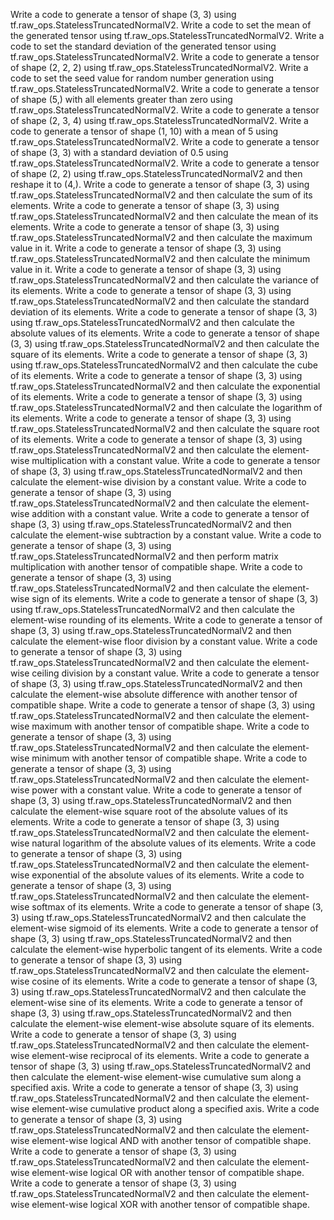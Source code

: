 Write a code to generate a tensor of shape (3, 3) using tf.raw_ops.StatelessTruncatedNormalV2.
Write a code to set the mean of the generated tensor using tf.raw_ops.StatelessTruncatedNormalV2.
Write a code to set the standard deviation of the generated tensor using tf.raw_ops.StatelessTruncatedNormalV2.
Write a code to generate a tensor of shape (2, 2, 2) using tf.raw_ops.StatelessTruncatedNormalV2.
Write a code to set the seed value for random number generation using tf.raw_ops.StatelessTruncatedNormalV2.
Write a code to generate a tensor of shape (5,) with all elements greater than zero using tf.raw_ops.StatelessTruncatedNormalV2.
Write a code to generate a tensor of shape (2, 3, 4) using tf.raw_ops.StatelessTruncatedNormalV2.
Write a code to generate a tensor of shape (1, 10) with a mean of 5 using tf.raw_ops.StatelessTruncatedNormalV2.
Write a code to generate a tensor of shape (3, 3) with a standard deviation of 0.5 using tf.raw_ops.StatelessTruncatedNormalV2.
Write a code to generate a tensor of shape (2, 2) using tf.raw_ops.StatelessTruncatedNormalV2 and then reshape it to (4,).
Write a code to generate a tensor of shape (3, 3) using tf.raw_ops.StatelessTruncatedNormalV2 and then calculate the sum of its elements.
Write a code to generate a tensor of shape (3, 3) using tf.raw_ops.StatelessTruncatedNormalV2 and then calculate the mean of its elements.
Write a code to generate a tensor of shape (3, 3) using tf.raw_ops.StatelessTruncatedNormalV2 and then calculate the maximum value in it.
Write a code to generate a tensor of shape (3, 3) using tf.raw_ops.StatelessTruncatedNormalV2 and then calculate the minimum value in it.
Write a code to generate a tensor of shape (3, 3) using tf.raw_ops.StatelessTruncatedNormalV2 and then calculate the variance of its elements.
Write a code to generate a tensor of shape (3, 3) using tf.raw_ops.StatelessTruncatedNormalV2 and then calculate the standard deviation of its elements.
Write a code to generate a tensor of shape (3, 3) using tf.raw_ops.StatelessTruncatedNormalV2 and then calculate the absolute values of its elements.
Write a code to generate a tensor of shape (3, 3) using tf.raw_ops.StatelessTruncatedNormalV2 and then calculate the square of its elements.
Write a code to generate a tensor of shape (3, 3) using tf.raw_ops.StatelessTruncatedNormalV2 and then calculate the cube of its elements.
Write a code to generate a tensor of shape (3, 3) using tf.raw_ops.StatelessTruncatedNormalV2 and then calculate the exponential of its elements.
Write a code to generate a tensor of shape (3, 3) using tf.raw_ops.StatelessTruncatedNormalV2 and then calculate the logarithm of its elements.
Write a code to generate a tensor of shape (3, 3) using tf.raw_ops.StatelessTruncatedNormalV2 and then calculate the square root of its elements.
Write a code to generate a tensor of shape (3, 3) using tf.raw_ops.StatelessTruncatedNormalV2 and then calculate the element-wise multiplication with a constant value.
Write a code to generate a tensor of shape (3, 3) using tf.raw_ops.StatelessTruncatedNormalV2 and then calculate the element-wise division by a constant value.
Write a code to generate a tensor of shape (3, 3) using tf.raw_ops.StatelessTruncatedNormalV2 and then calculate the element-wise addition with a constant value.
Write a code to generate a tensor of shape (3, 3) using tf.raw_ops.StatelessTruncatedNormalV2 and then calculate the element-wise subtraction by a constant value.
Write a code to generate a tensor of shape (3, 3) using tf.raw_ops.StatelessTruncatedNormalV2 and then perform matrix multiplication with another tensor of compatible shape.
Write a code to generate a tensor of shape (3, 3) using tf.raw_ops.StatelessTruncatedNormalV2 and then calculate the element-wise sign of its elements.
Write a code to generate a tensor of shape (3, 3) using tf.raw_ops.StatelessTruncatedNormalV2 and then calculate the element-wise rounding of its elements.
Write a code to generate a tensor of shape (3, 3) using tf.raw_ops.StatelessTruncatedNormalV2 and then calculate the element-wise floor division by a constant value.
Write a code to generate a tensor of shape (3, 3) using tf.raw_ops.StatelessTruncatedNormalV2 and then calculate the element-wise ceiling division by a constant value.
Write a code to generate a tensor of shape (3, 3) using tf.raw_ops.StatelessTruncatedNormalV2 and then calculate the element-wise absolute difference with another tensor of compatible shape.
Write a code to generate a tensor of shape (3, 3) using tf.raw_ops.StatelessTruncatedNormalV2 and then calculate the element-wise maximum with another tensor of compatible shape.
Write a code to generate a tensor of shape (3, 3) using tf.raw_ops.StatelessTruncatedNormalV2 and then calculate the element-wise minimum with another tensor of compatible shape.
Write a code to generate a tensor of shape (3, 3) using tf.raw_ops.StatelessTruncatedNormalV2 and then calculate the element-wise power with a constant value.
Write a code to generate a tensor of shape (3, 3) using tf.raw_ops.StatelessTruncatedNormalV2 and then calculate the element-wise square root of the absolute values of its elements.
Write a code to generate a tensor of shape (3, 3) using tf.raw_ops.StatelessTruncatedNormalV2 and then calculate the element-wise natural logarithm of the absolute values of its elements.
Write a code to generate a tensor of shape (3, 3) using tf.raw_ops.StatelessTruncatedNormalV2 and then calculate the element-wise exponential of the absolute values of its elements.
Write a code to generate a tensor of shape (3, 3) using tf.raw_ops.StatelessTruncatedNormalV2 and then calculate the element-wise softmax of its elements.
Write a code to generate a tensor of shape (3, 3) using tf.raw_ops.StatelessTruncatedNormalV2 and then calculate the element-wise sigmoid of its elements.
Write a code to generate a tensor of shape (3, 3) using tf.raw_ops.StatelessTruncatedNormalV2 and then calculate the element-wise hyperbolic tangent of its elements.
Write a code to generate a tensor of shape (3, 3) using tf.raw_ops.StatelessTruncatedNormalV2 and then calculate the element-wise cosine of its elements.
Write a code to generate a tensor of shape (3, 3) using tf.raw_ops.StatelessTruncatedNormalV2 and then calculate the element-wise sine of its elements.
Write a code to generate a tensor of shape (3, 3) using tf.raw_ops.StatelessTruncatedNormalV2 and then calculate the element-wise element-wise absolute square of its elements.
Write a code to generate a tensor of shape (3, 3) using tf.raw_ops.StatelessTruncatedNormalV2 and then calculate the element-wise element-wise reciprocal of its elements.
Write a code to generate a tensor of shape (3, 3) using tf.raw_ops.StatelessTruncatedNormalV2 and then calculate the element-wise element-wise cumulative sum along a specified axis.
Write a code to generate a tensor of shape (3, 3) using tf.raw_ops.StatelessTruncatedNormalV2 and then calculate the element-wise element-wise cumulative product along a specified axis.
Write a code to generate a tensor of shape (3, 3) using tf.raw_ops.StatelessTruncatedNormalV2 and then calculate the element-wise element-wise logical AND with another tensor of compatible shape.
Write a code to generate a tensor of shape (3, 3) using tf.raw_ops.StatelessTruncatedNormalV2 and then calculate the element-wise element-wise logical OR with another tensor of compatible shape.
Write a code to generate a tensor of shape (3, 3) using tf.raw_ops.StatelessTruncatedNormalV2 and then calculate the element-wise element-wise logical XOR with another tensor of compatible shape.
